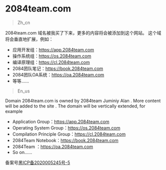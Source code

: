 # 2084team.com

> Zh_cn

2084team.com 域名被我买了下来，更多的内容将会被添加到这个网站。
这个域将会垂直地扩展，例如：
- 应用开发组：https://app.2084team.com
- 操作系统组：https://os.2084team.com
- 编译原理组：https://cl.2084team.com
- 2084团队笔记：https://book.2084team.com
- 2084团队OA系统：https://oa.2084team.com
- 等等......

> En_us

Domain 2084team.com is owned by 2084team Juminiy Alan .
More content will be added to the site .
The domain will be vertically extended, for example 
- Application Group：https://app.2084team.com
- Operating System Group：https://os.2084team.com
- Compilation Principle Group：https://cl.2084team.com
- 2084Team Notebook：https://book.2084team.com
- 2084Team ：https://oa.2084team.com
- So on......




备案号<a href="https://beian.miit.gov.cn">黑ICP备2020005245号-5</a>
